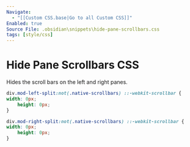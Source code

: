 ```yaml
---
Navigate:
  - "[[Custom CSS.base|Go to all Custom CSS]]"
Enabled: true
Source File: .obsidian\snippets\hide-pane-scrollbars.css
tags: [style/css]
---
```

# Hide Pane Scrollbars CSS

Hides the scroll bars on the left and right panes.

```css
div.mod-left-split:not(.native-scrollbars) ::-webkit-scrollbar {
width: 0px;
    height: 0px;
}

div.mod-right-split:not(.native-scrollbars) ::-webkit-scrollbar {
width: 0px;
    height: 0px;
}
```
